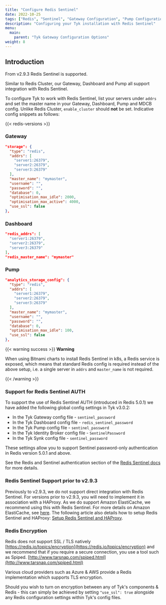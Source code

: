 ```yaml
---
title: "Configure Redis Sentinel"
date: 2022-10-25
tags: ["Redis", "Sentinel", "Gateway Configuration", "Pump Configuration", "Dashboard Configuration"]
description: "Configuring your Tyk installation with Redis Sentinel"
menu:
  main:
    parent: "Tyk Gateway Configuration Options"
weight: 8 
---
```


## Introduction

From v2.9.3 Redis Sentinel is supported.

Similar to Redis Cluster, our Gateway, Dashboard and Pump all support integration with Redis Sentinel.

To configure Tyk to work with Redis Sentinel, list your servers under `addrs` and set the master name in your Gateway, Dashboard, Pump and MDCB config. Unlike Redis Cluster, `enable_cluster` should **not** be set.  Indicative config snippets as follows:

{{< redis-versions >}}

### Gateway

```json
"storage": {
  "type": "redis",
  "addrs": [
    "server1:26379",
    "server2:26379",
    "server3:26379"
  ],
  "master_name": "mymaster",
  "username": "",
  "password": "",
  "database": 0,
  "optimisation_max_idle": 2000,
  "optimisation_max_active": 4000,
  "use_ssl": false
},
```

### Dashboard

```json
"redis_addrs": [
  "server1:26379",
  "server2:26379",
  "server3:26379"
],
"redis_master_name": "mymaster"
```

### Pump

```json
"analytics_storage_config": {
  "type": "redis",
  "addrs": [
    "server1:26379",
    "server2:26379",
    "server3:26379"
  ],
  "master_name": "mymaster",
  "username": "",
  "password": "",
  "database": 0,
  "optimisation_max_idle": 100,
  "use_ssl": false
},
```

{{< warning success >}}
**Warning**

When using Bitnami charts to install Redis Sentinel in k8s, a Redis service is exposed, which means that standard Redis config is required instead of the above setup, i.e. a single server in `addrs` and `master_name` is not required.

{{< /warning >}}

### Support for Redis Sentinel AUTH

To support the use of Redis Sentinel AUTH (introduced in Redis 5.0.1) we have added the following global config settings in Tyk v3.0.2:

* In the Tyk Gateway config file - `sentinel_password`
* In the Tyk Dashboard config file - `redis_sentinel_password`
* In the Tyk Pump config file - `sentinel_password`
* In the Tyk Identity Broker config file - `SentinelPassword`
* In the Tyk Synk config file - `sentinel_password`

These settings allow you to support Sentinel password-only authentication in Redis version 5.0.1 and above.

See the Redis and Sentinel authentication section of the [Redis Sentinel docs](https://redis.io/topics/sentinel) for more details.
### Redis Sentinel Support prior to v2.9.3

Previously to v2.9.3, we do not support direct integration with Redis Sentinel. For versions prior to v2.9.3, you will need to implement it in association with a HAProxy. As we do support Amazon ElastiCache, we recommend using this with Redis Sentinel. For more details on Amazon ElastiCache, see [here](https://aws.amazon.com/elasticache/). The following article also details how to setup Redis Sentinel and HAProxy: [Setup Redis Sentinel and HAProxy](https://discuss.pivotal.io/hc/en-us/articles/205309388-How-to-setup-HAProxy-and-Redis-Sentinel-for-automatic-failover-between-Redis-Master-and-Slave-servers).

### Redis Encryption

Redis does not support SSL / TLS natively [https://redis.io/topics/encryption](https://redis.io/topics/encryption) and we recommend that if you require a
secure connection, you use a tool such as Spiped. [http://www.tarsnap.com/spiped.html](http://www.tarsnap.com/spiped.html)

Various cloud providers such as Azure & AWS provide a Redis implementation which supports TLS encryption.

Should you wish to turn on encryption between any of Tyk's components & Redis - this can simply be achieved by setting
`"use_ssl": true` alongside any Redis configuration settings within Tyk's config files.